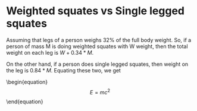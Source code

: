 # Weighted squates vs Single legged squates

Assuming that legs of a person weighs 32% of the full body weight. So, if a person of mass M is doing weighted squates with W weight, then the total weight on each leg is $W + 0.34 * M$.

On the other hand, if a person does single legged squates, then weight on the leg is $0.84 * M$. Equating these two, we get

\begin{equation}
$$E = mc^2$$
\end{equation}

